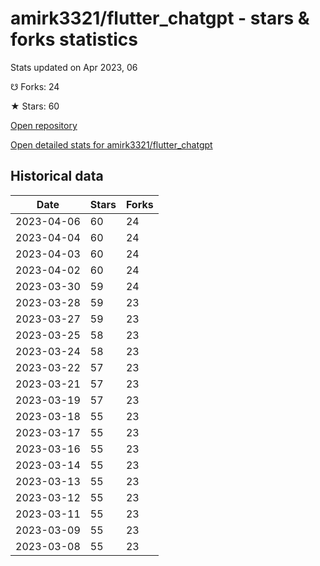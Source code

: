 # amirk3321/flutter_chatgpt - stars & forks statistics

Stats updated on Apr 2023, 06

☋ Forks: 24

★ Stars: 60

[Open repository](https://github.com/amirk3321/flutter_chatgpt)

[Open detailed stats for amirk3321/flutter_chatgpt](https://reviewgithub.com/rep/amirk3321/flutter_chatgpt)

## Historical data
| Date | Stars | Forks |
|------|-------|-------|
| 2023-04-06 | 60 | 24 | 
| 2023-04-04 | 60 | 24 | 
| 2023-04-03 | 60 | 24 | 
| 2023-04-02 | 60 | 24 | 
| 2023-03-30 | 59 | 24 | 
| 2023-03-28 | 59 | 23 | 
| 2023-03-27 | 59 | 23 | 
| 2023-03-25 | 58 | 23 | 
| 2023-03-24 | 58 | 23 | 
| 2023-03-22 | 57 | 23 | 
| 2023-03-21 | 57 | 23 | 
| 2023-03-19 | 57 | 23 | 
| 2023-03-18 | 55 | 23 | 
| 2023-03-17 | 55 | 23 | 
| 2023-03-16 | 55 | 23 | 
| 2023-03-14 | 55 | 23 | 
| 2023-03-13 | 55 | 23 | 
| 2023-03-12 | 55 | 23 | 
| 2023-03-11 | 55 | 23 | 
| 2023-03-09 | 55 | 23 | 
| 2023-03-08 | 55 | 23 | 

